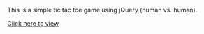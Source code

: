 This is a simple tic tac toe game using jQuery (human vs. human).

[Click here to view](http://danieltictactoe.surge.sh)
